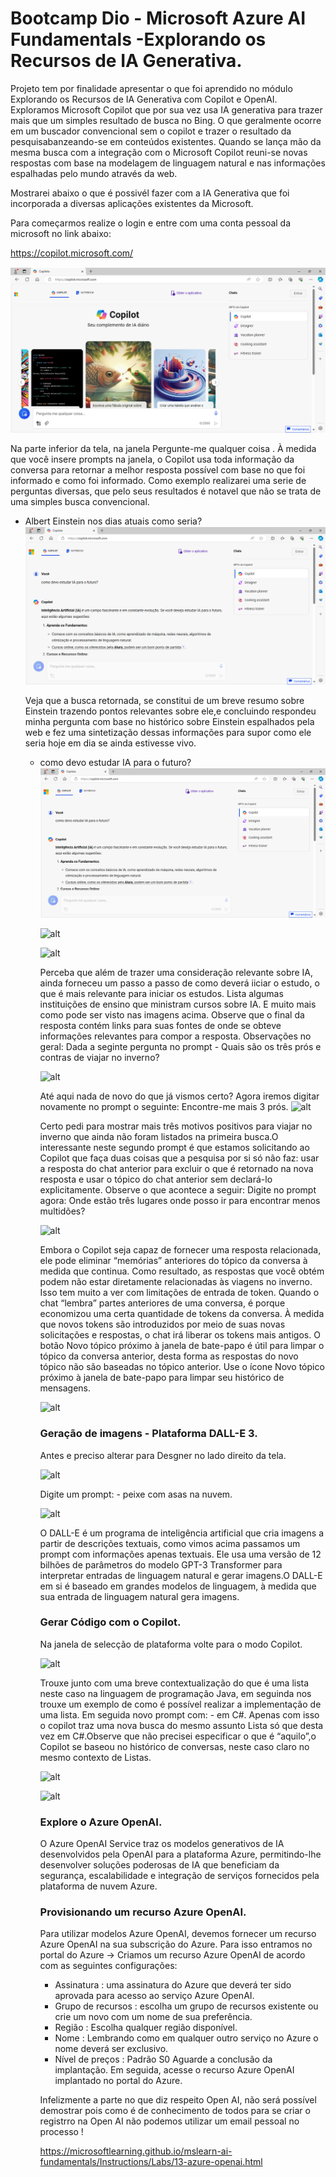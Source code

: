 # Bootcamp Dio - Microsoft Azure AI Fundamentals -Explorando os Recursos de IA Generativa.

Projeto tem por finalidade apresentar o que foi aprendido no módulo Explorando os Recursos de IA Generativa com Copilot e OpenAI.
Exploramos Microsoft Copilot  que por sua vez usa IA generativa para trazer mais que um simples resultado de busca no Bing. O que geralmente ocorre em um buscador convencional sem o copilot e trazer o resultado da pesquisabanzeando-se em conteúdos existentes.
  Quando se lança mão da mesma busca com a integração com o Microsoft Copilot reuni-se novas respostas com base na modelagem de linguagem natural e nas informações espalhadas pelo mundo através da web.

  Mostrarei abaixo o que é possivél fazer com a IA Generativa que foi incorporada a diversas aplicações existentes da Microsoft.

  Para começarmos realize o login e entre com uma conta pessoal da microsoft no link abaixo: 
 
 https://copilot.microsoft.com/

 ![alt](https://github.com/AdrianoProfileAdsCloud/Bootcamp-AI-Azure-Microsoft-Explorando-os-Recursos-da-IA-Generativa-com-Copilot-e-OpenAI/blob/main/PRJ-Explorando%20os%20Recursos%20da%20IA%20Generativa%20com%20Copilot%20e%20OpenAI/imagens/login_microsoft-copilot.png)

 Na parte inferior da tela, na janela Pergunte-me qualquer coisa . À medida que você insere prompts na janela, o Copilot usa toda informação da conversa para retornar a melhor resposta possível com base no que foi informado e como foi informado. Como exemplo realizarei uma serie de perguntas diversas, que pelo seus resultados é notavel que não se trata de uma simples busca convencional.

 * Albert Einstein nos dias atuais como seria?
   ![alt](https://github.com/AdrianoProfileAdsCloud/Bootcamp-AI-Azure-Microsoft-Explorando-os-Recursos-da-IA-Generativa-com-Copilot-e-OpenAI/blob/main/PRJ-Explorando%20os%20Recursos%20da%20IA%20Generativa%20com%20Copilot%20e%20OpenAI/imagens/Pergunta%20no%20prompt%20bing-%20ia.png)

   Veja que a busca retornada, se constitui de um breve resumo sobre Einstein trazendo pontos relevantes sobre ele,e concluindo respondeu minha pergunta com base no histórico sobre Einstein espalhados pela web e fez uma sintetização dessas informações para supor como ele seria hoje em dia se ainda estivesse vivo.

   * como devo estudar IA para o futuro?
     ![alt](https://github.com/AdrianoProfileAdsCloud/Bootcamp-AI-Azure-Microsoft-Explorando-os-Recursos-da-IA-Generativa-com-Copilot-e-OpenAI/blob/main/PRJ-Explorando%20os%20Recursos%20da%20IA%20Generativa%20com%20Copilot%20e%20OpenAI/imagens/Pergunta%20no%20prompt%20bing-%20ia.png)

     ![alt](https://github.com/AdrianoProfileAdsCloud/Bootcamp-Dio-AI-Azure-Microsoft-Explorando-os-Recursos-da-IA-Generativa-com-Copilot-e-OpenAI/blob/main/imagens/Pergunta%20no%20prompt%20bing-%20ia%20parte%202.png)

     ![alt](https://github.com/AdrianoProfileAdsCloud/Bootcamp-Dio-AI-Azure-Microsoft-Explorando-os-Recursos-da-IA-Generativa-com-Copilot-e-OpenAI/blob/main/imagens/Pergunta%20no%20prompt%20bing-%20ia%20parte%203.png)

     Perceba que além de trazer uma consideração relevante sobre IA, ainda forneceu um passo a passo de como  deverá iiciar o estudo, o que é mais relevante para iniciar os estudos.
     Lista algumas instituições de ensino que ministram cursos sobre IA. E muito mais como pode ser visto nas imagens acima.
     Observe que o final da resposta contém links para suas fontes de onde se obteve informações relevantes para compor a resposta.
     Observações no geral:
       Dada a seginte pergunta no prompt -  Quais são os três prós e contras de viajar no inverno?

     ![alt](https://github.com/AdrianoProfileAdsCloud/Bootcamp-Dio-AI-Azure-Microsoft-Explorando-os-Recursos-da-IA-Generativa-com-Copilot-e-OpenAI/blob/main/imagens/viajar%20no%20inverno%20parte%201.png)

     Até aqui nada de novo do que já vismos certo? Agora iremos digitar novamente no prompt o seguinte: Encontre-me mais 3 prós.
     ![alt](https://github.com/AdrianoProfileAdsCloud/Bootcamp-Dio-AI-Azure-Microsoft-Explorando-os-Recursos-da-IA-Generativa-com-Copilot-e-OpenAI/blob/main/imagens/viajar%20no%20inverno%20parte%203.png)

     Certo pedi para mostrar mais três motivos positivos para viajar no inverno que ainda não foram listados na primeira busca.O interessante neste segundo prompt é que estamos solicitando ao Copilot que faça duas coisas que a pesquisa por si só não faz: usar a resposta do chat anterior para excluir o que é retornado na nova resposta e usar o tópico do chat anterior sem declará-lo explicitamente.
     Observe o que acontece a seguir: Digite no prompt agora: Onde estão três lugares onde posso ir para encontrar menos multidões?

     ![alt](https://github.com/AdrianoProfileAdsCloud/Bootcamp-Dio-AI-Azure-Microsoft-Explorando-os-Recursos-da-IA-Generativa-com-Copilot-e-OpenAI/blob/main/imagens/viajar%20no%20inverno%20parte%204.png)

     Embora o Copilot seja capaz de fornecer uma resposta relacionada, ele pode eliminar “memórias” anteriores do tópico da conversa à medida que continua. Como resultado, as respostas que você obtém podem não estar diretamente relacionadas às viagens no inverno. Isso tem muito a ver com limitações de entrada de token. Quando o chat “lembra” partes anteriores de uma conversa, é porque economizou uma certa quantidade de tokens da conversa. À medida que novos tokens são introduzidos por meio de suas novas solicitações e respostas, o chat irá liberar os tokens mais antigos.
O botão Novo tópico próximo à janela de bate-papo é útil para limpar o tópico da conversa anterior, desta forma as respostas do novo tópico não são baseadas no tópico anterior. Use o ícone Novo tópico próximo à janela de bate-papo para limpar seu histórico de mensagens.

     ![alt](https://github.com/AdrianoProfileAdsCloud/Bootcamp-Dio-AI-Azure-Microsoft-Explorando-os-Recursos-da-IA-Generativa-com-Copilot-e-OpenAI/blob/main/imagens/LimparConversa.png)

     ### Geração de imagens - Plataforma DALL-E 3.

     Antes e preciso alterar para Desgner no lado direito da tela.

     ![alt](https://github.com/AdrianoProfileAdsCloud/Bootcamp-Dio-AI-Azure-Microsoft-Explorando-os-Recursos-da-IA-Generativa-com-Copilot-e-OpenAI/blob/main/imagens/GerandoImagem1.png)

     Digite um prompt: - peixe com asas na nuvem.

     ![alt](https://github.com/AdrianoProfileAdsCloud/Bootcamp-Dio-AI-Azure-Microsoft-Explorando-os-Recursos-da-IA-Generativa-com-Copilot-e-OpenAI/blob/main/imagens/GerandoImagem2.png)

      O DALL-E é um programa de inteligência artificial que cria imagens a partir de descrições textuais, como vimos acima passamos um prompt com informações apenas textuais. Ele usa uma versão de 12 bilhões de parâmetros do modelo GPT-3 Transformer para interpretar entradas de linguagem natural e gerar imagens.O DALL-E em si é baseado em grandes modelos de linguagem, à medida que sua entrada de linguagem natural gera imagens.

     ### Gerar Código com o Copilot.

     Na janela de selecção de plataforma volte para o modo Copilot.

     ![alt](https://github.com/AdrianoProfileAdsCloud/Bootcamp-Dio-AI-Azure-Microsoft-Explorando-os-Recursos-da-IA-Generativa-com-Copilot-e-OpenAI/blob/main/imagens/Gera%C3%A7%C3%A3oCodigoCopilot1.png)

     Trouxe junto com uma breve contextualização do que é uma lista neste caso na linguagem de programação Java, em seguinda nos trouxe um exemplo de como é possível realizar a implementação de uma lista.
     Em seguida novo prompt com: - em C#. Apenas com isso o copilot traz uma nova busca do mesmo assunto Lista só que desta vez em C#.Observe que não precisei especificar o que é “aquilo”,o Copilot se baseou no histórico de conversas, neste caso claro no mesmo contexto de Listas.

     ![alt](https://github.com/AdrianoProfileAdsCloud/Bootcamp-Dio-AI-Azure-Microsoft-Explorando-os-Recursos-da-IA-Generativa-com-Copilot-e-OpenAI/blob/main/imagens/Gera%C3%A7%C3%A3oCodigoCopilot2.png)

     ![alt](https://github.com/AdrianoProfileAdsCloud/Bootcamp-Dio-AI-Azure-Microsoft-Explorando-os-Recursos-da-IA-Generativa-com-Copilot-e-OpenAI/blob/main/imagens/Gera%C3%A7%C3%A3oCodigoCopilot3.png)

     ### Explore o Azure OpenAI.

     O Azure OpenAI Service traz os modelos generativos de IA desenvolvidos pela OpenAI para a plataforma Azure, permitindo-lhe desenvolver soluções poderosas de IA que beneficiam da segurança, escalabilidade e integração de serviços fornecidos pela plataforma de nuvem Azure.

     ### Provisionando um recurso Azure OpenAI.

     Para utilizar modelos Azure OpenAI, devemos fornecer um recurso Azure OpenAI na sua subscrição do Azure.
     Para isso entramos no portal do Azure -> Criamos um recurso Azure OpenAI de acordo com as seguintes configurações:
        * Assinatura : uma assinatura do Azure que deverá ter sido aprovada para acesso ao serviço Azure OpenAI.
        * Grupo de recursos : escolha um grupo de recursos existente ou crie um novo com um nome de sua preferência.
        * Região : Escolha qualquer região disponível.
        *  Nome : Lembrando como em qualquer outro serviço no Azure o nome  deverá ser exclusivo.
        *  Nível de preços : Padrão S0 Aguarde a conclusão da implantação.
        Em seguida, acesse o recurso Azure OpenAI implantado no portal do Azure.

     Infelizmente a parte no que diz respeito Open AI, não será possível demostrar pois como é de conhecimento de todos para se criar o registrro na Open AI não podemos utilizar um email pessoal no processo !
     
     https://microsoftlearning.github.io/mslearn-ai-fundamentals/Instructions/Labs/13-azure-openai.html

     

     

     


     
   

